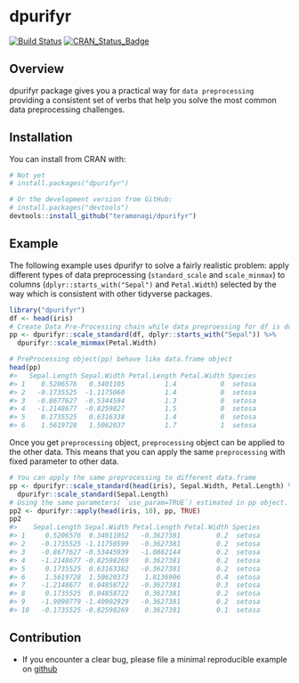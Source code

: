 
<!-- README.md is generated from README.Rmd. Please edit that file -->
dpurifyr
========

[![Build Status](https://travis-ci.org/teramonagi/dpurifyr.svg?branch=master)](https://travis-ci.org/teramonagi/dpurifyr) [![CRAN\_Status\_Badge](http://www.r-pkg.org/badges/version/dpurifyr)](http://cran.r-project.org/package=dpurifyr)

Overview
--------

dpurifyr package gives you a practical way for `data preprocessing` providing a consistent set of verbs that help you solve the most common data preprocessing challenges.

Installation
------------

You can install from CRAN with:

``` r
# Not yet
# install.packages("dpurifyr")

# Or the development version from GitHub:
# install.packages("devtools")
devtools::install_github("teramonagi/dpurifyr")
```

Example
-------

The following example uses dpurifyr to solve a fairly realistic problem: apply different types of data preprocessing (`standard_scale` and `scale_minmax`) to columns (`dplyr::starts_with("Sepal")` and `Petal.Width`) selected by the way which is consistent with other tidyverse packages.

``` r
library("dpurifyr")
df <- head(iris)
# Create Data Pre-Processing chain while data preproessing for df is done.
pp <- dpurifyr::scale_standard(df, dplyr::starts_with("Sepal")) %>% 
  dpurifyr::scale_minmax(Petal.Width) 

# PreProcessing object(pp) behave like data.frame object
head(pp)
#>   Sepal.Length Sepal.Width Petal.Length Petal.Width Species
#> 1    0.5206576   0.3401105          1.4           0  setosa
#> 2   -0.1735525  -1.1175060          1.4           0  setosa
#> 3   -0.8677627  -0.5344594          1.3           0  setosa
#> 4   -1.2148677  -0.8259827          1.5           0  setosa
#> 5    0.1735525   0.6316338          1.4           0  setosa
#> 6    1.5619728   1.5062037          1.7           1  setosa
```

Once you get `preprocessing` object, `preprocessing` object can be applied to the other data. This means that you can apply the same `preprocessing` with fixed parameter to other data.

``` r
# You can apply the same preprocessing to different data.frame
pp <- dpurifyr::scale_standard(head(iris), Sepal.Width, Petal.Length) %>% 
  dpurifyr::scale_standard(Sepal.Length) 
# Using the same parameters( `use_param=TRUE`) estimated in pp object.
pp2 <- dpurifyr::apply(head(iris, 10), pp, TRUE) 
pp2
#>    Sepal.Length Sepal.Width Petal.Length Petal.Width Species
#> 1     0.5206576  0.34011052   -0.3627381         0.2  setosa
#> 2    -0.1735525 -1.11750599   -0.3627381         0.2  setosa
#> 3    -0.8677627 -0.53445939   -1.0882144         0.2  setosa
#> 4    -1.2148677 -0.82598269    0.3627381         0.2  setosa
#> 5     0.1735525  0.63163382   -0.3627381         0.2  setosa
#> 6     1.5619728  1.50620373    1.8136906         0.4  setosa
#> 7    -1.2148677  0.04858722   -0.3627381         0.3  setosa
#> 8     0.1735525  0.04858722    0.3627381         0.2  setosa
#> 9    -1.9090779 -1.40902929   -0.3627381         0.2  setosa
#> 10   -0.1735525 -0.82598269    0.3627381         0.1  setosa
```

Contribution
------------

-   If you encounter a clear bug, please file a minimal reproducible example on [github](https://github.com/teramonagi/dupurifyr/issues)
